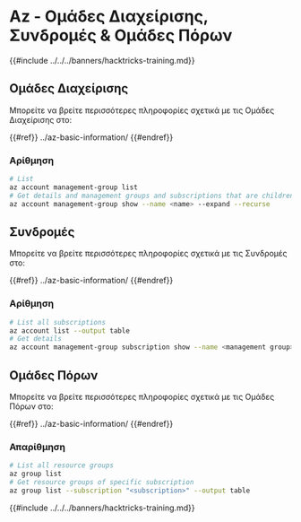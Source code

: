 # Az - Ομάδες Διαχείρισης, Συνδρομές & Ομάδες Πόρων

{{#include ../../../banners/hacktricks-training.md}}

## Ομάδες Διαχείρισης

Μπορείτε να βρείτε περισσότερες πληροφορίες σχετικά με τις Ομάδες Διαχείρισης στο:

{{#ref}}
../az-basic-information/
{{#endref}}

### Αρίθμηση
```bash
# List
az account management-group list
# Get details and management groups and subscriptions that are children
az account management-group show --name <name> --expand --recurse
```
## Συνδρομές

Μπορείτε να βρείτε περισσότερες πληροφορίες σχετικά με τις Συνδρομές στο:

{{#ref}}
../az-basic-information/
{{#endref}}

### Αρίθμηση
```bash
# List all subscriptions
az account list --output table
# Get details
az account management-group subscription show --name <management group> --subscription <subscription>
```
## Ομάδες Πόρων

Μπορείτε να βρείτε περισσότερες πληροφορίες σχετικά με τις Ομάδες Πόρων στο:

{{#ref}}
../az-basic-information/
{{#endref}}

### Απαρίθμηση
```bash
# List all resource groups
az group list
# Get resource groups of specific subscription
az group list --subscription "<subscription>" --output table
```
{{#include ../../../banners/hacktricks-training.md}}

